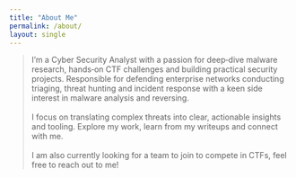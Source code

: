```yaml
---
title: "About Me"
permalink: /about/
layout: single
---
```

> I’m a Cyber Security Analyst with a passion for deep‑dive malware research, hands‑on CTF challenges and building practical security projects. Responsible for defending enterprise networks conducting triaging, threat hunting and incident response with a keen side interest in malware analysis and reversing.
> <br><br> I focus on translating complex threats into clear, actionable insights and tooling. Explore my work, learn from my writeups and connect with me.
> <br><br> I am also currently looking for a team to join to compete in CTFs, feel free to reach out to me!